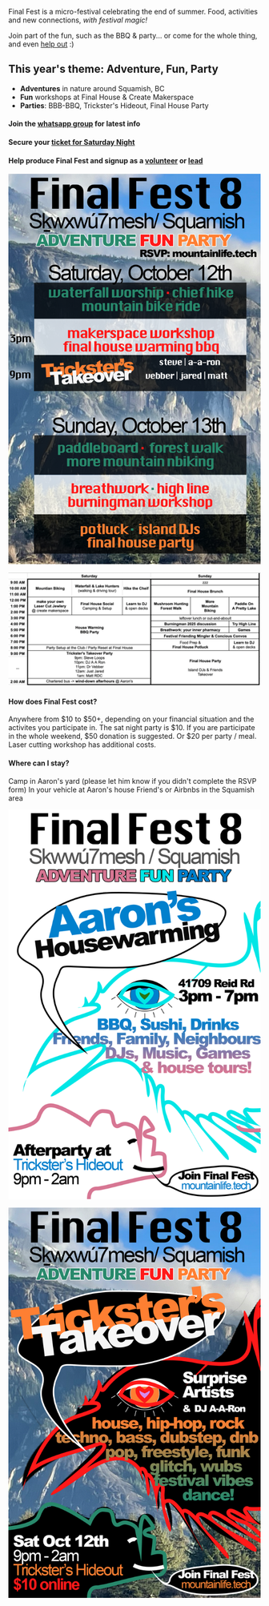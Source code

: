 

Final Fest is a micro-festival celebrating the end of summer. 
Food, activities and new connections, *with festival magic!*

Join part of the fun, such as the BBQ & party... or come for the whole thing, and even [help out](https://docs.google.com/spreadsheets/d/1msK-zJvOqQfueVdaDLH3dN3UIqKwXs7-deO9uGzwL00/edit?usp=sharing) :)

## This year's theme: Adventure, Fun, Party
- **Adventures** in nature around Squamish, BC
- **Fun** workshops at Final House & Create Makerspace
- **Parties**: BBB-BBQ, Trickster's Hideout, Final House Party

#### Join the [whatsapp group](https://chat.whatsapp.com/BtDbqS3gHFF4aWkHU26k6R) for latest info

#### Secure your [ticket for Saturday Night](https://www.eventbrite.ca/e/final-fest-8-tickets-1021771886217)

#### Help produce Final Fest and signup as a [volunteer](https://docs.google.com/spreadsheets/d/1msK-zJvOqQfueVdaDLH3dN3UIqKwXs7-deO9uGzwL00/edit?gid=978049721#gid=978049721) or [lead](https://docs.google.com/spreadsheets/d/1msK-zJvOqQfueVdaDLH3dN3UIqKwXs7-deO9uGzwL00/edit?gid=1238383211#gid=1238383211)

![alt text](/ff8program2.png)

![alt text](/ff8sched.png)

#### How does Final Fest cost?
Anywhere from $10 to $50+, depending on your financial situation and the activites you participate in.
The sat night party is $10.
If you are participate in the whole weekend, $50 donation is suggested. Or $20 per party / meal.  
Laser cutting workshop has additional costs. 

#### Where can I stay?
Camp in Aaron's yard (please let him know if you didn't complete the RSVP form)
In your vehicle at Aaron's house
Friend's or Airbnbs in the Squamish area

![alt text](/ff8BBQ.png)

![alt text](/ff8poster.png)
